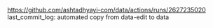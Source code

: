 https://github.com/ashtadhyayi-com/data/actions/runs/2627235020
last_commit_log: automated copy from data-edit to data
